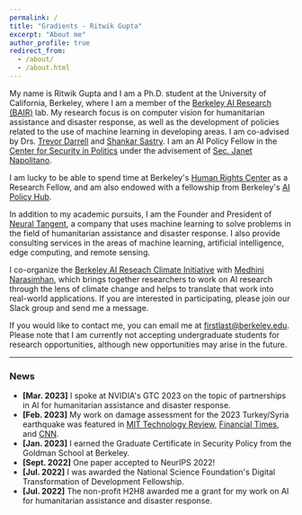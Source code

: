 ```yaml
---
permalink: /
title: "Gradients - Ritwik Gupta"
excerpt: "About me"
author_profile: true
redirect_from:
  - /about/
  - /about.html
---
```


My name is Ritwik Gupta and I am a Ph.D. student at the University of California, Berkeley, where I am a member of the [Berkeley AI Research (BAIR)](https://bair.berkeley.edu/) lab. My research focus is on computer vision for humanitarian assistance and disaster response, as well as the development of policies related to the use of machine learning in developing areas. I am co-advised by Drs. [Trevor Darrell](https://people.eecs.berkeley.edu/~trevor/) and [Shankar Sastry](https://www2.eecs.berkeley.edu/Faculty/Homepages/sastry.html). I am an AI Policy Fellow in the [Center for Security in Politics](https://csp.berkeley.edu/) under the advisement of [Sec. Janet Napolitano](https://en.wikipedia.org/wiki/Janet_Napolitano).

I am lucky to be able to spend time at Berkeley's [Human Rights Center](https://humanrights.berkeley.edu/home) as a Research Fellow, and am also endowed with a fellowship from Berkeley's [AI Policy Hub](https://cltc.berkeley.edu/program/ai-policy-hub/).

In addition to my academic pursuits, I am the Founder and President of [Neural Tangent](https://neuraltangent.com/), a company that uses machine learning to solve problems in the field of humanitarian assistance and disaster response. I also provide consulting services in the areas of machine learning, artificial intelligence, edge computing, and remote sensing.

I co-organize the [Berkeley AI Reseach Climate Initiative](https://ai-climate.berkeley.edu/) with [Medhini Narasimhan](https://medhini.github.io/), which brings together researchers to work on AI research through the lens of climate change and helps to translate that work into real-world applications. If you are interested in participating, please join our Slack group and send me a message.

If you would like to contact me, you can email me at firstlast@berkeley.edu. Please note that I am currently not accepting undergraduate students for research opportunities, although new opportunities may arise in the future.

---

### News

- **[Mar. 2023]** I spoke at NVIDIA's GTC 2023 on the topic of partnerships in AI for humanitarian assistance and disaster response.
- **[Feb. 2023]** My work on damage assessment for the 2023 Turkey/Syria earthquake was featured in [MIT Technology Review](https://www.technologyreview.com/2023/02/20/1068824/ai-actually-helpful-disaster-response-turkey-syria-earthquake/), [Financial Times](https://ig.ft.com/turkey-earthquake-apartment-collapse/), and [CNN](https://twitter.com/jchatterleyCNN/status/1630949841537839112).
- **[Jan. 2023]** I earned the Graduate Certificate in Security Policy from the Goldman School at Berkeley.
- **[Sept. 2022]** One paper accepted to NeurIPS 2022!
- **[Jul. 2022]** I was awarded the National Science Foundation's Digital Transformation of Development Fellowship.
- **[Jul. 2022]** The non-profit H2H8 awarded me a grant for my work on AI for humanitarian assistance and disaster response.
